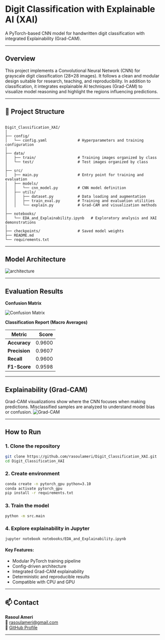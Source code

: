 # Digit Classification with Explainable AI (XAI)

A PyTorch-based CNN model for handwritten digit classification with integrated Explainability (Grad-CAM).

---

## Overview

This project implements a Convolutional Neural Network (CNN) for grayscale digit classification (28×28 images).
It follows a clean and modular design suitable for research, teaching, and reproducibility.
In addition to classification, it integrates explainable AI techniques (Grad-CAM) to visualize model reasoning and highlight the regions influencing predictions.

---

## 📁 Project Structure

<pre><code>
Digit_Classification_XAI/
│
├── config/
│   └── config.yaml              # Hyperparameters and training configuration
│
├── data/
│   ├── train/                   # Training images organized by class
│   └── test/                    # Test images organized by class
│
├── src/
│   ├── main.py                  # Entry point for training and evaluation
│   ├── models/
│   │   └── cnn_model.py         # CNN model definition
│   ├── utils/
│   │   ├── dataset.py           # Data loading and augmentation
│   │   ├── train_eval.py        # Training and evaluation utilities
│   │   └── explain.py           # Grad-CAM and visualization methods
│
├── notebooks/
│   └── EDA_and_Explainability.ipynb   # Exploratory analysis and XAI demonstrations
│
├── checkpoints/                 # Saved model weights
├── README.md
└── requirements.txt
</code></pre>


---

## Model Architecture
![architecture](docs/architecture.png)

---

## Evaluation Results

**Confusion Matrix**

![Confusion Matrix](docs/confusion_matrix.png)

**Classification Report (Macro Averages)**

| Metric      | Score   |
|--------------|---------:|
| **Accuracy** | 0.9600  |
| **Precision**| 0.9607  |
| **Recall**   | 0.9600  |
| **F1-Score** | 0.9598  |

---

## Explainability (Grad-CAM)

Grad-CAM visualizations show where the CNN focuses when making predictions.
Misclassified samples are analyzed to understand model bias or confusion.
![Grad-CAM](docs/grad-cam.png)

---

## How to Run

### 1. Clone the repository
```bash
git clone https://github.com/rasoulameri/Digit_Classification_XAI.git
cd Digit_Classification_XAI
```

### 2. Create environment
```bash
conda create -n pytorch_gpu python=3.10
conda activate pytorch_gpu
pip install -r requirements.txt
```

### 3. Train the model
```bash
python -m src.main
```

### 4. Explore explainability in Jupyter
```bash
jupyter notebook notebooks/EDA_and_Explainability.ipynb
```

#### Key Features:
- Modular PyTorch training pipeline
- Config-driven architecture
- Integrated Grad-CAM explainability
- Deterministic and reproducible results
- Compatible with CPU and GPU

---

## 📫 Contact

**Rasoul Ameri**  
📧 [rasoulameri@gmail.com](mailto:rasoulameri90@gmail.com)  
🔗 [GitHub Profile](https://github.com/rasoulameri)

---



